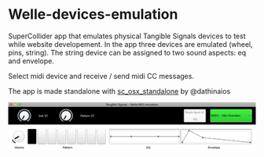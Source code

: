 # Welle-devices-emulation
SuperCollider app that emulates physical Tangible Signals devices to test while website developement. In the app three devices are emulated (wheel, pins, string). The string device can be assigned to two sound aspects: eq and envelope.

Select midi device and receive / send midi CC messages.

The app is made standalone with [sc_osx_standalone](https://github.com/dathinaios/sc_osx_standalone) by @dathinaios

![screenshot](./screenshot.png)


